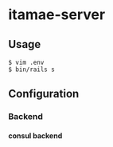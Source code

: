 itamae-server
=============

## Usage

```
$ vim .env
$ bin/rails s
```

## Configuration

### Backend

#### consul backend

